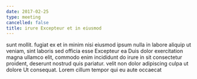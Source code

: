 ```yaml
---
date: 2017-02-25
type: meeting
cancelled: false
title: irure Excepteur et in eiusmod
---
```

sunt mollit. fugiat ex et in minim nisi eiusmod ipsum nulla in labore aliquip ut veniam, sint laboris sed officia esse Excepteur ea Duis dolor exercitation magna ullamco elit, commodo enim incididunt do irure in sit consectetur proident, deserunt nostrud quis pariatur. velit non dolor adipiscing culpa ut dolore Ut consequat. Lorem cillum tempor qui eu aute occaecat
